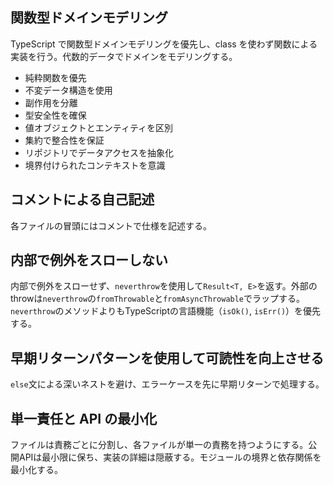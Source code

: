 ## 関数型ドメインモデリング

TypeScript で関数型ドメインモデリングを優先し、class を使わず関数による実装を行う。代数的データでドメインをモデリングする。

- 純粋関数を優先
- 不変データ構造を使用
- 副作用を分離
- 型安全性を確保
- 値オブジェクトとエンティティを区別
- 集約で整合性を保証
- リポジトリでデータアクセスを抽象化
- 境界付けられたコンテキストを意識

## コメントによる自己記述

各ファイルの冒頭にはコメントで仕様を記述する。

## 内部で例外をスローしない

内部で例外をスローせず、`neverthrow`を使用して`Result<T, E>`を返す。外部のthrowは`neverthrow`の`fromThrowable`と`fromAsyncThrowable`でラップする。`neverthrow`のメソッドよりもTypeScriptの言語機能（`isOk()`, `isErr()`）を優先する。

## 早期リターンパターンを使用して可読性を向上させる

`else`文による深いネストを避け、エラーケースを先に早期リターンで処理する。

## 単一責任と API の最小化

ファイルは責務ごとに分割し、各ファイルが単一の責務を持つようにする。公開APIは最小限に保ち、実装の詳細は隠蔽する。モジュールの境界と依存関係を最小化する。
